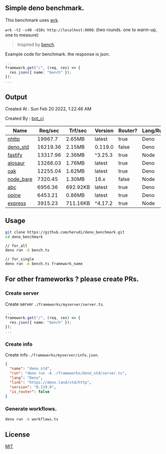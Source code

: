 ## Simple deno benchmark.
This benchmark uses [wrk](https://github.com/wg/wrk).

`wrk -t2 -c40 -d10s http://localhost:8000`. (two rounds. one to warm-up, one to measure)

> Inspired by [bench](https://github.com/denosaurs/bench).

Example code for benchmark. the response is json.
```ts
...
framework.get("/", (req, res) => {
  res.json({ name: "bench" });
});
...
```

## Output
Created At : Sun Feb 20 2022, 1:22:46 AM

Created By : [bot_ci](https://github.com/herudi/deno_benchmarks/commits?author=github-actions%5Bbot%5D)

|Name|Req/sec|Trf/sec|Version|Router?|Lang/Runtime|
|----|----|----|----|----|----|
|[nhttp](https://github.com/nhttp/nhttp)|19967.7|2.65MB|latest|true|Deno|
|[deno_std](https://deno.land/std/http)|16219.36|2.15MB|0.119.0|false|Deno|
|[fastify](https://github.com/fastify/fastify)|13317.96|2.36MB|^3.25.3|true|Node|
|[alosaur](https://github.com/alosaur/alosaur)|13266.03|1.76MB|latest|true|Deno|
|[oak](https://github.com/oakserver/oak)|12255.04|1.62MB|latest|true|Deno|
|[node_bare](https://nodejs.org)|7320.45|1.30MB|16.x|false|Node|
|[abc](https://deno.land/x/abc)|6956.36|692.92KB|latest|true|Deno|
|[opine](https://github.com/cmorten/opine)|6453.21|0.86MB|latest|true|Deno|
|[express](https://github.com/expressjs/express)|3915.23|711.16KB|^4.17.2|true|Node|


## Usage
```bash
git clone https://github.com/herudi/deno_benchmark.git
cd deno_benchmark

// for_all
deno run -A bench.ts

// for_single
deno run -A bench.ts framework_name
```
## For other frameworks ? please create PRs.
### Create server
Create server `./frameworks/myserver/server.ts`.
```ts
...
framework.get("/", (req, res) => {
  res.json({ name: "bench" });
});
...
```
### Create info
Create info `./frameworks/myserver/info.json`.
```json
{
  "name": "deno_std",
  "run": "deno run -A ./frameworks/deno_std/server.ts",
  "lang": "Deno",
  "link": "https://deno.land/std/http",
  "version": "0.119.0",
  "is_router": false
}
```
### Generate workflows.
```bash
deno run -A workflows.ts
```
## License

[MIT](LICENSE)

